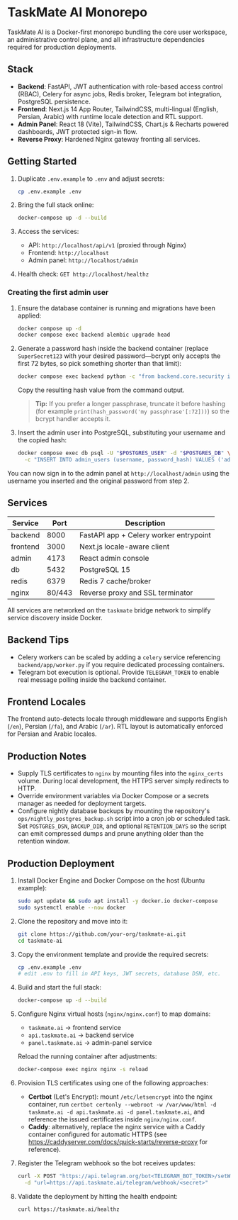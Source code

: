 # TaskMate AI Monorepo

TaskMate AI is a Docker-first monorepo bundling the core user workspace, an administrative control plane, and all infrastructure dependencies required for production deployments.

## Stack

- **Backend**: FastAPI, JWT authentication with role-based access control (RBAC), Celery for async jobs, Redis broker, Telegram bot integration, PostgreSQL persistence.
- **Frontend**: Next.js 14 App Router, TailwindCSS, multi-lingual (English, Persian, Arabic) with runtime locale detection and RTL support.
- **Admin Panel**: React 18 (Vite), TailwindCSS, Chart.js & Recharts powered dashboards, JWT protected sign-in flow.
- **Reverse Proxy**: Hardened Nginx gateway fronting all services.

## Getting Started

1. Duplicate `.env.example` to `.env` and adjust secrets:

   ```bash
   cp .env.example .env
   ```

2. Bring the full stack online:

   ```bash
   docker-compose up -d --build
   ```

3. Access the services:

   - API: `http://localhost/api/v1` (proxied through Nginx)
   - Frontend: `http://localhost`
   - Admin panel: `http://localhost/admin`

4. Health check: `GET http://localhost/healthz`

### Creating the first admin user

1. Ensure the database container is running and migrations have been applied:

   ```bash
   docker compose up -d
   docker compose exec backend alembic upgrade head
   ```

2. Generate a password hash inside the backend container (replace `SuperSecret123` with your desired password—bcrypt only accepts the first 72 bytes, so pick something shorter than that limit):

   ```bash
   docker compose exec backend python -c "from backend.core.security import hash_password; print(hash_password('SuperSecret123'))"
   ```

   Copy the resulting hash value from the command output.

   > **Tip:** If you prefer a longer passphrase, truncate it before hashing (for example `print(hash_password('my passphrase'[:72]))`) so the bcrypt handler accepts it.

3. Insert the admin user into PostgreSQL, substituting your username and the copied hash:

   ```bash
   docker compose exec db psql -U "$POSTGRES_USER" -d "$POSTGRES_DB" \
     -c "INSERT INTO admin_users (username, password_hash) VALUES ('admin', 'PASTE_HASH_HERE');"
   ```

You can now sign in to the admin panel at `http://localhost/admin` using the username you inserted and the original password from step 2.

## Services

| Service   | Port | Description |
|-----------|------|-------------|
| backend   | 8000 | FastAPI app + Celery worker entrypoint |
| frontend  | 3000 | Next.js locale-aware client |
| admin     | 4173 | React admin console |
| db        | 5432 | PostgreSQL 15 |
| redis     | 6379 | Redis 7 cache/broker |
| nginx     | 80/443 | Reverse proxy and SSL terminator |

All services are networked on the `taskmate` bridge network to simplify service discovery inside Docker.

## Backend Tips

- Celery workers can be scaled by adding a `celery` service referencing `backend/app/worker.py` if you require dedicated processing containers.
- Telegram bot execution is optional. Provide `TELEGRAM_TOKEN` to enable real message polling inside the backend container.

## Frontend Locales

The frontend auto-detects locale through middleware and supports English (`/en`), Persian (`/fa`), and Arabic (`/ar`). RTL layout is automatically enforced for Persian and Arabic locales.

## Production Notes

- Supply TLS certificates to `nginx` by mounting files into the `nginx_certs` volume. During local development, the HTTPS server simply redirects to HTTP.
- Override environment variables via Docker Compose or a secrets manager as needed for deployment targets.
- Configure nightly database backups by mounting the repository's `ops/nightly_postgres_backup.sh` script into a cron job or scheduled task. Set `POSTGRES_DSN`, `BACKUP_DIR`, and optional `RETENTION_DAYS` so the script can emit compressed dumps and prune anything older than the retention window.

## Production Deployment

1. Install Docker Engine and Docker Compose on the host (Ubuntu example):

   ```bash
   sudo apt update && sudo apt install -y docker.io docker-compose
   sudo systemctl enable --now docker
   ```

2. Clone the repository and move into it:

   ```bash
   git clone https://github.com/your-org/taskmate-ai.git
   cd taskmate-ai
   ```

3. Copy the environment template and provide the required secrets:

   ```bash
   cp .env.example .env
   # edit .env to fill in API keys, JWT secrets, database DSN, etc.
   ```

4. Build and start the full stack:

   ```bash
   docker-compose up -d --build
   ```

5. Configure Nginx virtual hosts (`nginx/nginx.conf`) to map domains:

   - `taskmate.ai` → frontend service
   - `api.taskmate.ai` → backend service
   - `panel.taskmate.ai` → admin-panel service

   Reload the running container after adjustments:

   ```bash
   docker-compose exec nginx nginx -s reload
   ```

6. Provision TLS certificates using one of the following approaches:

   - **Certbot** (Let's Encrypt): mount `/etc/letsencrypt` into the nginx container, run `certbot certonly --webroot -w /var/www/html -d taskmate.ai -d api.taskmate.ai -d panel.taskmate.ai`, and reference the issued certificates inside `nginx/nginx.conf`.
   - **Caddy**: alternatively, replace the nginx service with a Caddy container configured for automatic HTTPS (see <https://caddyserver.com/docs/quick-starts/reverse-proxy> for reference).

7. Register the Telegram webhook so the bot receives updates:

   ```bash
   curl -X POST "https://api.telegram.org/bot<TELEGRAM_BOT_TOKEN>/setWebhook" \
     -d "url=https://api.taskmate.ai/telegram/webhook/<secret>"
   ```

8. Validate the deployment by hitting the health endpoint:

   ```bash
   curl https://taskmate.ai/healthz
   ```
